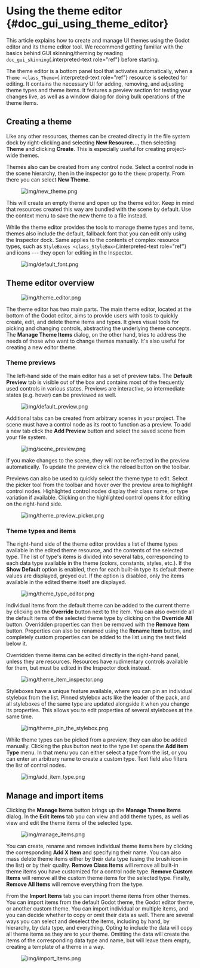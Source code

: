 # Using the theme editor {#doc_gui_using_theme_editor}

This article explains how to create and manage UI themes using the Godot
editor and its theme editor tool. We recommend getting familiar with the
basics behind GUI skinning/theming by reading
`doc_gui_skinning`{.interpreted-text role="ref"} before starting.

The theme editor is a bottom panel tool that activates automatically,
when a `Theme <class_Theme>`{.interpreted-text role="ref"} resource is
selected for editing. It contains the necessary UI for adding, removing,
and adjusting theme types and theme items. It features a preview section
for testing your changes live, as well as a window dialog for doing bulk
operations of the theme items.

## Creating a theme

Like any other resources, themes can be created directly in the file
system dock by right-clicking and selecting **New Resource\...**, then
selecting **Theme** and clicking **Create**. This is especially useful
for creating project-wide themes.

Themes also can be created from any control node. Select a control node
in the scene hierarchy, then in the inspector go to the `theme`
property. From there you can select **New Theme**.

<figure class="align-center">
<img src="img/new_theme.png" alt="img/new_theme.png" />
</figure>

This will create an empty theme and open up the theme editor. Keep in
mind that resources created this way are bundled with the scene by
default. Use the context menu to save the new theme to a file instead.

While the theme editor provides the tools to manage theme types and
items, themes also include the default, fallback font that you can edit
only using the Inspector dock. Same applies to the contents of complex
resource types, such as `StyleBoxes <class_StyleBox>`{.interpreted-text
role="ref"} and icons --- they open for editing in the Inspector.

<figure class="align-center">
<img src="img/default_font.png" alt="img/default_font.png" />
</figure>

## Theme editor overview

<figure class="align-center">
<img src="img/theme_editor.png" alt="img/theme_editor.png" />
</figure>

The theme editor has two main parts. The main theme editor, located at
the bottom of the Godot editor, aims to provide users with tools to
quickly create, edit, and delete theme items and types. It gives visual
tools for picking and changing controls, abstracting the underlying
theme concepts. The **Manage Theme Items** dialog, on the other hand,
tries to address the needs of those who want to change themes manually.
It\'s also useful for creating a new editor theme.

### Theme previews

The left-hand side of the main editor has a set of preview tabs. The
**Default Preview** tab is visible out of the box and contains most of
the frequently used controls in various states. Previews are
interactive, so intermediate states (e.g. hover) can be previewed as
well.

<figure class="align-center">
<img src="img/default_preview.png" alt="img/default_preview.png" />
</figure>

Additional tabs can be created from arbitrary scenes in your project.
The scene must have a control node as its root to function as a preview.
To add a new tab click the **Add Preview** button and select the saved
scene from your file system.

<figure class="align-center">
<img src="img/scene_preview.png" alt="img/scene_preview.png" />
</figure>

If you make changes to the scene, they will not be reflected in the
preview automatically. To update the preview click the reload button on
the toolbar.

Previews can also be used to quickly select the theme type to edit.
Select the picker tool from the toolbar and hover over the preview area
to highlight control nodes. Highlighted control nodes display their
class name, or type variation if available. Clicking on the highlighted
control opens it for editing on the right-hand side.

<figure class="align-center">
<img src="img/theme_preview_picker.png"
alt="img/theme_preview_picker.png" />
</figure>

### Theme types and items

The right-hand side of the theme editor provides a list of theme types
available in the edited theme resource, and the contents of the selected
type. The list of type\'s items is divided into several tabs,
corresponding to each data type available in the theme (colors,
constants, styles, etc.). If the **Show Default** option is enabled,
then for each built-in type its default theme values are displayed,
greyed out. If the option is disabled, only the items available in the
edited theme itself are displayed.

<figure class="align-center">
<img src="img/theme_type_editor.png" alt="img/theme_type_editor.png" />
</figure>

Individual items from the default theme can be added to the current
theme by clicking on the **Override** button next to the item. You can
also override all the default items of the selected theme type by
clicking on the **Override All** button. Overridden properties can then
be removed with the **Remove Item** button. Properties can also be
renamed using the **Rename Item** button, and completely custom
properties can be added to the list using the text field below it.

Overridden theme items can be edited directly in the right-hand panel,
unless they are resources. Resources have rudimentary controls available
for them, but must be edited in the Inspector dock instead.

<figure class="align-center">
<img src="img/theme_item_inspector.png"
alt="img/theme_item_inspector.png" />
</figure>

Styleboxes have a unique feature available, where you can pin an
individual stylebox from the list. Pinned stylebox acts like the leader
of the pack, and all styleboxes of the same type are updated alongside
it when you change its properties. This allows you to edit properties of
several styleboxes at the same time.

<figure class="align-center">
<img src="img/theme_pin_the_stylebox.png"
alt="img/theme_pin_the_stylebox.png" />
</figure>

While theme types can be picked from a preview, they can also be added
manually. Clicking the plus button next to the type list opens the **Add
item Type** menu. In that menu you can either select a type from the
list, or you can enter an arbitrary name to create a custom type. Text
field also filters the list of control nodes.

<figure class="align-center">
<img src="img/add_item_type.png" alt="img/add_item_type.png" />
</figure>

## Manage and import items

Clicking the **Manage Items** button brings up the **Manage Theme
Items** dialog. In the **Edit Items** tab you can view and add theme
types, as well as view and edit the theme items of the selected type.

<figure class="align-center">
<img src="img/manage_items.png" alt="img/manage_items.png" />
</figure>

You can create, rename and remove individual theme items here by
clicking the corresponding **Add X Item** and specifying their name. You
can also mass delete theme items either by their data type (using the
brush icon in the list) or by their quality. **Remove Class Items** will
remove all built-in theme items you have customized for a control node
type. **Remove Custom Items** will remove all the custom theme items for
the selected type. Finally, **Remove All Items** will remove everything
from the type.

From the **Import Items** tab you can import theme items from other
themes. You can import items from the default Godot theme, the Godot
editor theme, or another custom theme. You can import individual or
multiple items, and you can decide whether to copy or omit their data as
well. There are several ways you can select and deselect the items,
including by hand, by hierarchy, by data type, and everything. Opting to
include the data will copy all theme items as they are to your theme.
Omitting the data will create the items of the corresponding data type
and name, but will leave them empty, creating a template of a theme in a
way.

<figure class="align-center">
<img src="img/import_items.png" alt="img/import_items.png" />
</figure>

